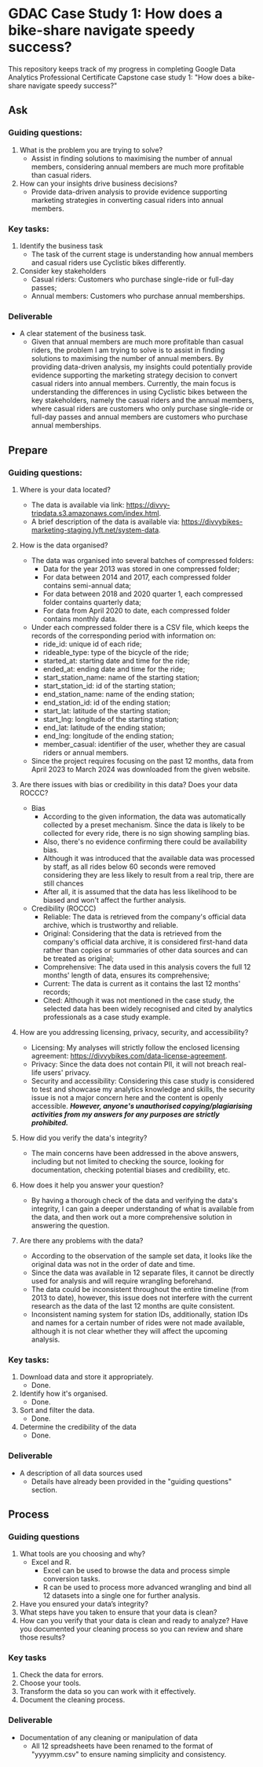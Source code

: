 # GDAC Case Study 1: How does a bike-share navigate speedy success?
This repository keeps track of my progress in completing Google Data Analytics Professional Certificate Capstone case study 1: "How does a bike-share navigate speedy success?"

## Ask
### Guiding questions:
1. What is the problem you are trying to solve?
    - Assist in finding solutions to maximising the number of annual members, considering annual members are much more profitable than casual riders.
2. How can your insights drive business decisions?
    - Provide data-driven analysis to provide evidence supporting marketing strategies in converting casual riders into annual members.

### Key tasks:
1. Identify the business task
    - The task of the current stage is understanding how annual members and casual riders use Cyclistic bikes differently. 
2. Consider key stakeholders
    - Casual riders: Customers who purchase single-ride or full-day passes;
    - Annual members: Customers who purchase annual memberships.

### Deliverable
- A clear statement of the business task.
    - Given that annual members are much more profitable than casual riders, the problem I am trying to solve is to assist in finding solutions to maximising the number of annual members. By providing data-driven analysis, my insights could potentially provide evidence supporting the marketing strategy decision to convert casual riders into annual members. Currently, the main focus is understanding the differences in using Cyclistic bikes between the key stakeholders, namely the casual riders and the annual members, where casual riders are customers who only purchase single-ride or full-day passes and annual members are customers who purchase annual memberships.

## Prepare
### Guiding questions:
1. Where is your data located?
    - The data is available via link: https://divvy-tripdata.s3.amazonaws.com/index.html.
    - A brief description of the data is available via: https://divvybikes-marketing-staging.lyft.net/system-data.  
2. How is the data organised?
    - The data was organised into several batches of compressed folders:
        - Data for the year 2013 was stored in one compressed folder;
        - For data between 2014 and 2017, each compressed folder contains semi-annual data;
        - For data between 2018 and 2020 quarter 1, each compressed folder contains quarterly data;
        - For data from April 2020 to date, each compressed folder contains monthly data.
    - Under each compressed folder there is a CSV file, which keeps the records of the corresponding period with information on:
        - ride_id: unique id of each ride;
        - rideable_type: type of the bicycle of the ride;
        - started_at: starting date and time for the ride;
        - ended_at: ending date and time for the ride;
        - start_station_name: name of the starting station;
        - start_station_id: id of the starting station;
        - end_station_name: name of the ending station;
        - end_station_id: id of the ending station;
        - start_lat: latitude of the starting station;
        - start_lng: longitude of the starting station;
        - end_lat: latitude of the ending station;
        - end_lng: longitude of the ending station;
        - member_casual: identifier of the user, whether they are casual riders or annual members.
    - Since the project requires focusing on the past 12 months, data from April 2023 to March 2024 was downloaded from the given website.

3. Are there issues with bias or credibility in this data? Does your data ROCCC?
    - Bias
        - According to the given information, the data was automatically collected by a preset mechanism. Since the data is likely to be collected for every ride, there is no sign showing sampling bias.
        - Also, there's no evidence confirming there could be availability bias.
        - Although it was introduced that the available data was processed by staff, as all rides below 60 seconds were removed considering they are less likely to result from a real trip, there are still chances 
        - After all, it is assumed that the data has less likelihood to be biased and won't affect the further analysis.    
    - Credibility (ROCCC)
        - Reliable: The data is retrieved from the company's official data archive, which is trustworthy and reliable.
        - Original: Considering that the data is retrieved from the company's official data archive, it is considered first-hand data rather than copies or summaries of other data sources and can be treated as original; 
        - Comprehensive: The data used in this analysis covers the full 12 months' length of data, ensures its comprehensive;
        - Current: The data is current as it contains the last 12 months' records;
        - Cited: Although it was not mentioned in the case study, the selected data has been widely recognised and cited by analytics professionals as a case study example. 
4. How are you addressing licensing, privacy, security, and accessibility?
    - Licensing: My analyses will strictly follow the enclosed licensing agreement: https://divvybikes.com/data-license-agreement.
    - Privacy: Since the data does not contain PII, it will not breach real-life users' privacy.
    - Security and accessibility: Considering this case study is considered to test and showcase my analytics knowledge and skills, the security issue is not a major concern here and the content is openly accessible. **_However, anyone's unauthorised copying/plagiarising activities from my answers for any purposes are strictly prohibited._**
5. How did you verify the data's integrity?
    - The main concerns have been addressed in the above answers, including but not limited to checking the source, looking for documentation, checking potential biases and credibility, etc. 
6. How does it help you answer your question?
    - By having a thorough check of the data and verifying the data's integrity, I can gain a deeper understanding of what is available from the data, and then work out a more comprehensive solution in answering the question.  
7. Are there any problems with the data?
    - According to the observation of the sample set data, it looks like the original data was not in the order of date and time.
    - Since the data was available in 12 separate files, it cannot be directly used for analysis and will require wrangling beforehand.
    - The data could be inconsistent throughout the entire timeline (from 2013 to date), however, this issue does not interfere with the current research as the data of the last 12 months are quite consistent.
    - Inconsistent naming system for station IDs, additionally, station IDs and names for a certain number of rides were not made available, although it is not clear whether they will affect the upcoming analysis. 

### Key tasks:
1. Download data and store it appropriately.
    - Done.
2. Identify how it's organised.
    - Done. 
3. Sort and filter the data.
    - Done.
4. Determine the credibility of the data
    - Done.

### Deliverable 
- A description of all data sources used
    - Details have already been provided in the "guiding questions" section. 

## Process
### Guiding questions
1. What tools are you choosing and why?
    - Excel and R.
        - Excel can be used to browse the data and process simple conversion tasks.
        - R can be used to process more advanced wrangling and bind all 12 datasets into a single one for further analysis. 
3. Have you ensured your data’s integrity?
4. What steps have you taken to ensure that your data is clean?
5. How can you verify that your data is clean and ready to analyze? Have you documented your cleaning process so you can review and share those
results?

### Key tasks
1. Check the data for errors.
2. Choose your tools.
3. Transform the data so you can work with it effectively.
4. Document the cleaning process.

### Deliverable 
- Documentation of any cleaning or manipulation of data
    - All 12 spreadsheets have been renamed to the format of "yyyymm.csv" to ensure naming simplicity and consistency. 
